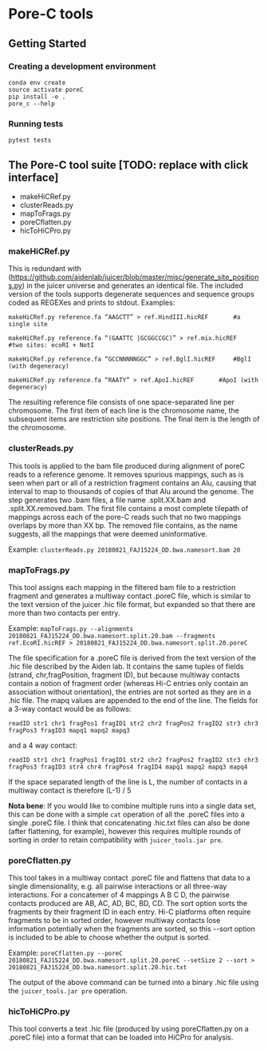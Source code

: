 # Pore-C tools


## Getting Started

### Creating a development environment

```
conda env create
source activate poreC
pip install -e .
pore_c --help
```

### Running tests

```
pytest tests
```


## The Pore-C tool suite [TODO: replace with click interface]

- makeHiCRef.py
- clusterReads.py
- mapToFrags.py
- poreCflatten.py
- hicToHiCPro.py


### makeHiCRef.py

This is redundant with (https://github.com/aidenlab/juicer/blob/master/misc/generate_site_positions.py) in the juicer universe and generates an identical file. The included version of the tools supports degenerate sequences and sequence groups coded as REGEXes and prints to stdout. 
Examples:

`makeHiCRef.py reference.fa “AAGCTT” > ref.HindIII.hicREF		#a single site`

`makeHiCRef.py reference.fa “(GAATTC |GCGGCCGC)” > ref.mix.hicREF	#two sites: ecoRI + NotI`

`makeHiCRef.py reference.fa “GCCNNNNNGGC” > ref.BglI.hicREF		#BglI (with degeneracy)`

`makeHiCRef.py reference.fa “RAATY” > ref.ApoI.hicREF		#ApoI (with degeneracy)`

The resulting reference file consists of one space-separated line per chromosome. The first item of each line is the chromosome name, the subsequent items are restriction site positions. The final item is the length of the chromosome.



### clusterReads.py

This tools is applied to the bam file produced during alignment of poreC reads to a reference genome. It removes spurious mappings, such as is seen when part or all of a restriction fragment contains an Alu, causing that interval to map to thousands of copies of that Alu around the genome. The step generates two .bam files, a file name <yourfile>.split.XX.bam and <yourfile>.split.XX.removed.bam. The first file contains a most complete tilepath of mappings across each of the pore-C reads such that no two mappings overlaps by more than XX bp. The removed file contains, as the name suggests, all the mappings that were deemed uninformative.

Example:
`clusterReads.py 20180821_FAJ15224_DD.bwa.namesort.bam 20`

### mapToFrags.py

This tool assigns each mapping in the filtered bam file to a restriction fragment and generates a multiway contact .poreC file, which is similar to the text version of the juicer .hic file format, but expanded so that there are more than two contacts per entry. 

Example:
`mapToFrags.py --alignments 20180821_FAJ15224_DD.bwa.namesort.split.20.bam --fragments ref.EcoRI.hicREF > 20180821_FAJ15224_DD.bwa.namesort.split.20.poreC`

The file specification for a .poreC file is derived from the text version of the .hic file described by the Aiden lab. It contains the same tuples of fields (strand, chr,fragPosition, fragment ID), but because multiway contacts contain a notion of fragment order (whereas Hi-C entries only contain an association without orientation), the entries are not sorted as they are in a .hic file. The mapq values are appended to the end of the line. The fields for a 3-way contact would be as follows:

`readID str1 chr1 fragPos1 fragID1 str2 chr2 fragPos2 fragID2 str3 chr3 fragPos3 fragID3 mapq1 mapq2 mapq3`

and a 4 way contact:

`readID str1 chr1 fragPos1 fragID1 str2 chr2 fragPos2 fragID2 str3 chr3 fragPos3 fragID3 str4 chr4 fragPos4 fragID4 mapq1 mapq2 mapq3 mapq4`

If the space separated length of the line is L, the number of contacts in a multiway contact is therefore (L-1) / 5

**Nota bene**: If you would like to combine multiple runs into a single data set, this can be done with a simple `cat` operation of all the .poreC files into a single .poreC file. I think that concatenating .hic.txt files can also be done (after flattening, for example), however this requires multiple rounds of sorting in order to retain compatibility with `juicer_tools.jar pre`. 


### poreCflatten.py

This tool takes in a multiway contact .poreC file and flattens that data to a single dimensionality, e.g. all pairwise interactions or all three-way interactions. For a concatemer of 4 mappings A B C D, the pairwise contacts produced are AB, AC, AD, BC, BD, CD. The sort option sorts the fragments by their fragment ID in each entry. Hi-C platforms often require fragments to be in sorted order, however multiway contacts lose information potentially when the fragments are sorted, so this --sort option is included to be able to choose whether the output is sorted.

Example:
`poreCflatten.py --poreC 20180821_FAJ15224_DD.bwa.namesort.split.20.poreC --setSize 2 --sort > 20180821_FAJ15224_DD.bwa.namesort.split.20.hic.txt`

The output of the above command can be turned into a binary .hic file using the `juicer_tools.jar pre` operation.



### hicToHiCPro.py

This tool converts a text .hic file (produced by using poreCflatten.py on a .poreC file) into a format that can be loaded into HiCPro for analysis.



